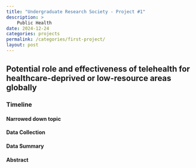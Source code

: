```yaml
---
title: "Undergraduate Research Society - Project #1"
description: >
    Public Health
date: 2024-12-24
categories: projects
permalink: /categories/first-project/
layout: post
---
```


## Potential role and effectiveness of telehealth for healthcare-deprived or low-resource areas globally

### Timeline
#### Narrowed down topic

#### Data Collection

#### Data Summary 

#### Abstract

